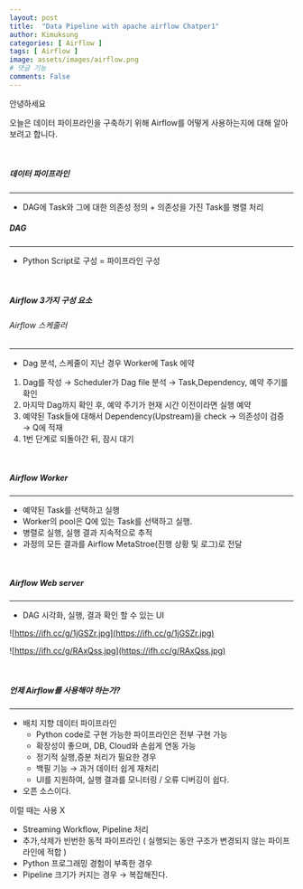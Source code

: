 ```yaml
---
layout: post
title:  "Data Pipeline with apache airflow Chatper1"
author: Kimuksung
categories: [ Airflow ]
tags: [ Airflow ]
image: assets/images/airflow.png
# 댓글 기능
comments: False
---
```


안녕하세요

오늘은 데이터 파이프라인을 구축하기 위해 Airflow를 어떻게 사용하는지에 대해 알아보려고 합니다.   

<br>

##### 데이터 파이프라인
---
- DAG에 Task와 그에 대한 의존성 정의 + 의존성을 가진 Task를 병렬 처리

##### DAG
---
- Python Script로 구성 = 파이프라인 구성

<br>

##### Airflow 3가지 구성 요소

###### Airflow 스케줄러
---
- Dag 분석, 스케줄이 지난 경우 Worker에 Task 에약
1. Dag를 작성 → Scheduler가 Dag file 분석 → Task,Dependency, 예약 주기를 확인
2. 마지막 Dag까지 확인 후, 예약 주기가 현재 시간 이전이라면 실행 예약
3. 예약된 Task들에 대해서 Dependency(Upstream)을 check → 의존성이 검증 → Q에 적재
4. 1번 단계로 되돌아간 뒤, 잠시 대기

<br>

##### Airflow Worker

---

- 예약된 Task를 선택하고 실행
- Worker의 pool은 Q에 있는 Task를 선택하고 실행.
- 병렬로 실행, 실행 결과 지속적으로 추적
- 과정의 모든 결과를 Airflow MetaStroe(진행 상황 및 로그)로 전달

<br>

##### Airflow Web server

---

- DAG 시각화, 실행, 결과 확인 할 수 있는 UI

![https://ifh.cc/g/1jGSZr.jpg](https://ifh.cc/g/1jGSZr.jpg)

![https://ifh.cc/g/RAxQss.jpg](https://ifh.cc/g/RAxQss.jpg)

<br>

##### 언제 Airflow를 사용해야 하는가?

---

- 배치 지향 데이터 파이프라인
    - Python code로 구현 가능한 파이프라인은 전부 구현 가능
    - 확장성이 좋으며, DB, Cloud와 손쉽게 연동 가능
    - 정기적 실행,증분 처리가 필요한 경우
    - 백필 기능 → 과거 데이터 쉽게 재처리
    - UI를 지원하여, 실행 결과를 모니터링 / 오류 디버깅이 쉽다.
- 오픈 소스이다.

이럴 때는 사용 X

- Streaming Workflow, Pipeline 처리
- 추가,삭제가 빈번한 동적 파이프라인 ( 실행되는 동안 구조가 변경되지 않는 파이프라인에 적합 )
- Python 프로그래밍 경험이 부족한 경우
- Pipeline 크기가 커지는 경우 → 복잡해진다.
